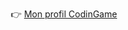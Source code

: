
<p align="center">
  👉 <a href="https://www.codingame.com/profile/0680c8d464293b73480da58f100d27b09375066">Mon profil CodinGame</a>
</p>

